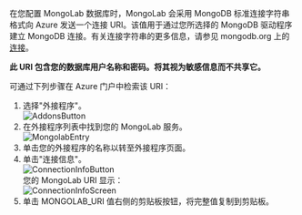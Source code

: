 在您配置 MongoLab 数据库时，MongoLab 会采用 MongoDB 标准连接字符串格式向 Azure 发送一个连接 URI。该值用于通过您所选择的 MongoDB 驱动程序建立 MongoDB 连接。有关连接字符串的更多信息，请参见 mongodb.org 上的[连接](http://www.mongodb.org/display/DOCS/Connections)。

**此 URI 包含您的数据库用户名称和密码。将其视为敏感信息而不共享它。**

可通过下列步骤在 Azure 门户中检索该 URI：

1. 选择"外接程序"。  
![AddonsButton][button-addons]
1. 在外接程序列表中找到您的 MongoLab 服务。  
![MongolabEntry][entry-mongolabaddon]
1. 单击您的外接程序的名称以转至外接程序页面。
1. 单击"连接信息"。  
![ConnectionInfoButton][button-connectioninfo]  
您的 MongoLab URI 显示：  
![ConnectionInfoScreen][screen-connectioninfo]  
1.  单击 MONGOLAB_URI 值右侧的剪贴板按钮，将完整值复制到剪贴板。

[entry-mongolabaddon]: ./media/howto-get-connectioninfo-mongolab/entry-mongolabaddon.png
[button-connectioninfo]: ./media/howto-get-connectioninfo-mongolab/button-connectioninfo.png
[screen-connectioninfo]: ./media/howto-get-connectioninfo-mongolab/dialog-mongolab_connectioninfo.png
[button-addons]: ./media/howto-get-connectioninfo-mongolab/button-addons.png
<!--HONumber=41-->